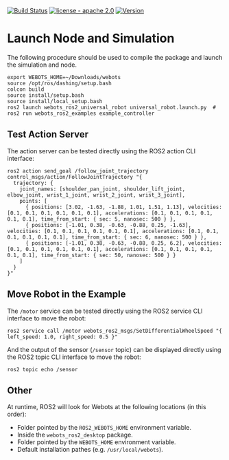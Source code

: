 [![Build Status](https://travis-ci.com/cyberbotics/webots_ros2.svg?branch=master)](https://travis-ci.com/cyberbotics/webots_ros2) [![license - apache 2.0](https://img.shields.io/:license-Apache%202.0-blue.svg)](https://opensource.org/licenses/Apache-2.0) [![Version](https://img.shields.io/github/v/tag/cyberbotics/webots_ros2?label=version)](http://wiki.ros.org/webots_ros2)
# Launch Node and Simulation

The following procedure should be used to compile the package and launch the simulation and node.

```
export WEBOTS_HOME=~/Downloads/webots
source /opt/ros/dashing/setup.bash
colcon build
source install/setup.bash
source install/local_setup.bash
ros2 launch webots_ros2_universal_robot universal_robot.launch.py  # ros2 run webots_ros2_examples example_controller
```

## Test Action Server

The action server can be tested directly using the ROS2 action CLI interface:

```
ros2 action send_goal /follow_joint_trajectory control_msgs/action/FollowJointTrajectory "{
  trajectory: {
    joint_names: [shoulder_pan_joint, shoulder_lift_joint, elbow_joint, wrist_1_joint, wrist_2_joint, wrist_3_joint],
    points: [
      { positions: [3.02, -1.63, -1.88, 1.01, 1.51, 1.13], velocities: [0.1, 0.1, 0.1, 0.1, 0.1, 0.1], accelerations: [0.1, 0.1, 0.1, 0.1, 0.1, 0.1], time_from_start: { sec: 5, nanosec: 500 } },
      { positions: [-1.01, 0.38, -0.63, -0.88, 0.25, -1.63], velocities: [0.1, 0.1, 0.1, 0.1, 0.1, 0.1], accelerations: [0.1, 0.1, 0.1, 0.1, 0.1, 0.1], time_from_start: { sec: 6, nanosec: 500 } },
      { positions: [-1.01, 0.38, -0.63, -0.88, 0.25, 6.2], velocities: [0.1, 0.1, 0.1, 0.1, 0.1, 0.1], accelerations: [0.1, 0.1, 0.1, 0.1, 0.1, 0.1], time_from_start: { sec: 50, nanosec: 500 } }
    ]
  }
}"
```

## Move Robot in the Example

The `/motor` service can be tested directly using the ROS2 service CLI interface to move the robot:

```
ros2 service call /motor webots_ros2_msgs/SetDifferentialWheelSpeed "{ left_speed: 1.0, right_speed: 0.5 }"
```

And the output of the sensor (`/sensor` topic) can be displayed directly using the ROS2 topic CLI interface to move the robot:
```
ros2 topic echo /sensor
```

## Other

At runtime, ROS2 will look for Webots at the following locations (in this order):
  - Folder pointed by the `ROS2_WEBOTS_HOME` environment variable.
  - Inside the `webots_ros2_desktop` package.
  - Folder pointed by the `WEBOTS_HOME` environment variable.
  - Default installation pathes (e.g. `/usr/local/webots`).
